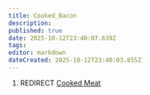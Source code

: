 ```yaml
---
title: Cooked_Bacon
description: 
published: true
date: 2025-10-12T23:40:07.639Z
tags: 
editor: markdown
dateCreated: 2025-10-12T23:40:03.855Z
---
```


1.  REDIRECT [Cooked Meat](Cooked_Meat "wikilink")